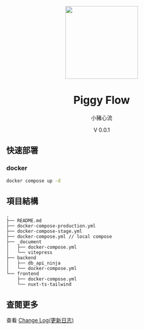 <p align="center">
    <img width="192px" src="./docs/Logo/CY_Logo_Q2.png" >
</p>
<h1 align="center"><b>Piggy Flow</b></h1>

<p align="center">小豬心流</p>
<p align="center">V 0.0.1</p>

<main style="text-align: center;">

</main>

## 快速部署
### docker
```bash
docker compose up -d
```

## 項目結構
```
.
├── README.md
├── docker-compose-production.yml
├── docker-compose-stage.yml
├── docker-compose.yml // local compose
├── _document
│   ├── docker-compose.yml
│   └── vitepress
├── backend
│   ├── db_api_ninja
│   └── docker-compose.yml
└── frontend
    ├── docker-compose.yml
    └── nuxt-ts-tailwind
```

<!-- # db
# mysql
# ssqlite
# postgessql

# backend
# django
# django-ninja
# dajngo-ninja-jwt

# restful api
# swagger ui

# frontend
# flask
# html

# lit

# js cookie, fetch
# json

# other
# markdown
# git
# docker
# cloud(linux)
# .env

# ```
# server - cloud - ip
# domain - dns

# RestFul API - HTTP (GET, POST, PUT, DELECT)
# MVC

# git

# docker compose up
# backend - django
# ``` -->

## 查閱更多
查看 [Change Log(更新日志)](_document/changelog.md)